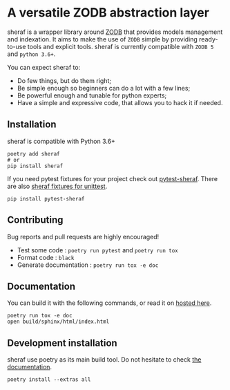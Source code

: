 # A versatile ZODB abstraction layer

sheraf is a wrapper library around [ZODB](https://www.zodb.org) that provides models management and indexation. It aims to make the use of `ZODB` simple by providing ready-to-use tools and explicit tools. sheraf is currently compatible with `ZODB 5` and `python 3.6+`.

You can expect sheraf to:

- Do few things, but do them right;
- Be simple enough so beginners can do a lot with a few lines;
- Be powerful enough and tunable for python experts;
- Have a simple and expressive code, that allows you to hack it if needed.

## Installation

sheraf is compatible with Python 3.6+

    poetry add sheraf
    # or
    pip install sheraf

If you need pytest fixtures for your project check out [pytest-sheraf](https://gitlab.com/yaal/pytest-sheraf). There are also [sheraf fixtures for unittest](https://gitlab.com/yaal/unittest-sheraf).

    pip install pytest-sheraf

## Contributing

Bug reports and pull requests are highly encouraged!

 - Test some code : `poetry run pytest` and `poetry run tox`
 - Format code : `black`
 - Generate documentation : `poetry run tox -e doc`

## Documentation

You can build it with the following commands, or read it on [hosted here](https://sheraf.readthedocs.io/en/latest/).

    poetry run tox -e doc
    open build/sphinx/html/index.html

## Development installation

sheraf use poetry as its main build tool. Do not hesitate to check [the documentation](https://python-poetry.org/docs/).

    poetry install --extras all
